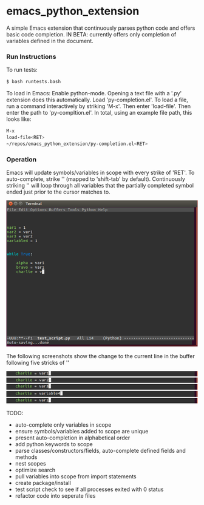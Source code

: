 # emacs_python_extension

A simple Emacs extension that continuously parses python code and offers basic code completion. IN BETA: currently offers only completion of variables defined in the document. 

### Run Instructions
To run tests:

```bash
$ bash runtests.bash

```

To load in Emacs:
Enable python-mode.  Opening a text file with a '.py' extension does this automatically.
Load 'py-completion.el'. To load a file, run a command interactively by striking 'M-x'.  Then enter 'load-file'. Then enter the path to 'py-compltion.el'. In total, using an example file path, this looks like: 

```bash
M-x
load-file<RET>
~/repos/emacs_python_extension/py-completion.el<RET>
```

### Operation
Emacs will update symbols/variables in scope with every strike of 'RET'. To auto-complete, strike '<backtab>' (mapped to 'shift-tab' by default). Continuously striking '<backtab>' will loop through all variables that the partially completed symbol ended just prior to the cursor matches to.


![UI View](/doc/screen_initial.png)

The following screenshots show the change to the current line in the buffer following five stricks of '<backtab>'

![UI View](/doc/screen_auto_complete_1.png)
![UI View](/doc/screen_auto_complete_2.png)
![UI View](/doc/screen_auto_complete_3.png)
![UI View](/doc/screen_auto_complete_4.png)
![UI View](/doc/screen_auto_complete_1.png)


TODO:
- auto-complete only variables in scope
- ensure symbols/variables added to scope are unique
- present auto-completion in alphabetical order
- add python keywords to scope
- parse classes/constructors/fields, auto-complete defined fields and methods
- nest scopes
- optimize search
- pull variables into scope from import statements
- create package/install
- test script check to see if all processes exited with 0 status
- refactor code into seperate files
